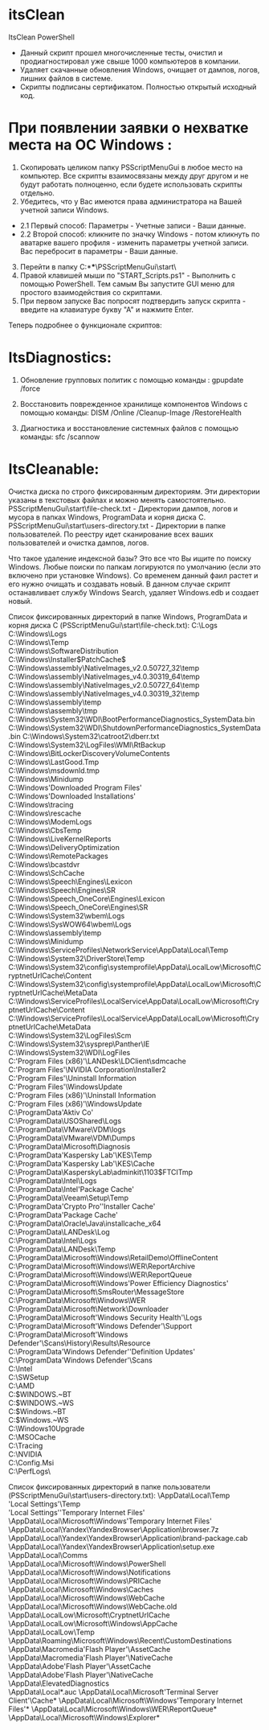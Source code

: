 # itsClean
ItsClean PowerShell
* Данный скрипт прошел многочисленные тесты, очистил и продиагностировал уже свыше 1000 компьютеров в компании.
* Удаляет скачанные обновления Windows, очищает от дампов, логов, лишних файлов в системе.
* Скрипты подписаны сертификатом. Полностью открытый исходный код.

# При появлении заявки о нехватке места на ОС Windows : 

1. Скопировать целиком папку PSScriptMenuGui в любое место на компьютер. Все скрипты взаимосвязаны между друг другом и не будут работать полноценно, если будете использовать скрипты отдельно.
2. Убедитесь, что у Вас имеются права администратора на Вашей учетной записи Windows.
* 2.1 Первый способ: Параметры - Учетные записи - Ваши данные.
* 2.2 Второй способ: кликните по значку Windows - потом кликнуть по аватарке вашего профиля - изменить параметры учетной записи. Вас перебросит в параметры - Ваши данные.
3. Перейти в папку C:\***\***\PSScriptMenuGui\start\
4. Правой клавишей мыши по "START_Scripts.ps1" - Выполнить с помощью PowerShell. 
Тем самым Вы запустите GUI меню для простого взаимодействия со скриптами.
5. При первом запуске Вас попросят подтвердить запуск скрипта - введите на клавиатуре букву "А" и нажмите Enter.

Теперь подробнее о функционале скриптов:

# ItsDiagnostics:

1. Обновление групповых политик с помощью команды : 
gpupdate /force 
 
2. Восстановить поврежденное хранилище компонентов Windows с помощью команды: 
DISM /Online /Cleanup-Image /RestoreHealth 
 
3. Диагностика и восстановление системных файлов с помощью команды: 
sfc /scannow 

# ItsCleanable:

Очистка диска по строго фиксированным директориям. Эти директории указаны в текстовых файлах и можно менять самостоятельно. 
PSScriptMenuGui\start\file-check.txt - Директории дампов, логов и мусора в папках Windows, ProgramData и корня диска С.
PSScriptMenuGui\start\users-directory.txt - Директории в папке пользователей. По реестру идет сканирование всех ваших пользователей и очистка дампов, логов.

Что такое удаление индексной базы?
Это все что Вы ищите по поиску Windows. Любые поиски по папкам логируются по умолчанию (если это включено при установке Windows). Со временем данный фаил растет и его нужно очищать и создавать новый. В данном случае скрипт останавливает службу Windows Search, удаляет Windows.edb и создает новый. 

Список фиксированных директорий в папке Windows, ProgramData и корня диска С (PSScriptMenuGui\start\file-check.txt):
C:\Logs\
C:\Windows\Logs\
C:\Windows\Temp\
C:\Windows\SoftwareDistribution\
C:\Windows\Installer\$PatchCache$\
C:\Windows\assembly\NativeImages_v2.0.50727_32\temp\
C:\Windows\assembly\NativeImages_v4.0.30319_64\temp\
C:\Windows\assembly\NativeImages_v2.0.50727_64\temp\
C:\Windows\assembly\NativeImages_v4.0.30319_32\temp\
C:\Windows\assembly\temp\
C:\Windows\assembly\tmp\
C:\Windows\System32\WDI\BootPerformanceDiagnostics_SystemData.bin
C:\Windows\System32\WDI\ShutdownPerformanceDiagnostics_SystemData.bin
C:\Windows\System32\catroot2\dberr.txt
C:\Windows\System32\LogFiles\WMI\RtBackup\
C:\Windows\BitLockerDiscoveryVolumeContents\
C:\Windows\LastGood.Tmp\
C:\Windows\msdownld.tmp\
C:\Windows\Minidump\
C:\Windows\'Downloaded Program Files'\
C:\Windows\'Downloaded Installations'\
C:\Windows\tracing\
C:\Windows\rescache\
C:\Windows\ModemLogs\
C:\Windows\CbsTemp\
C:\Windows\LiveKernelReports\
C:\Windows\DeliveryOptimization\
C:\Windows\RemotePackages\
C:\Windows\bcastdvr\
C:\Windows\SchCache\
C:\Windows\Speech\Engines\Lexicon\
C:\Windows\Speech\Engines\SR\
C:\Windows\Speech_OneCore\Engines\Lexicon\
C:\Windows\Speech_OneCore\Engines\SR\
C:\Windows\System32\wbem\Logs\
C:\Windows\SysWOW64\wbem\Logs\
C:\Windows\assembly\temp\
C:\Windows\Minidump\
C:\Windows\ServiceProfiles\NetworkService\AppData\Local\Temp\
C:\Windows\System32\DriverStore\Temp\
C:\Windows\System32\config\systemprofile\AppData\LocalLow\Microsoft\CryptnetUrlCache\Content\
C:\Windows\System32\config\systemprofile\AppData\LocalLow\Microsoft\CryptnetUrlCache\MetaData\
C:\Windows\ServiceProfiles\LocalService\AppData\LocalLow\Microsoft\CryptnetUrlCache\Content\
C:\Windows\ServiceProfiles\LocalService\AppData\LocalLow\Microsoft\CryptnetUrlCache\MetaData\
C:\Windows\System32\LogFiles\Scm\
C:\Windows\System32\sysprep\Panther\IE\
C:\Windows\System32\WDI\LogFiles\
C:\'Program Files (x86)'\LANDesk\LDClient\sdmcache\
C:\'Program Files'\NVIDIA Corporation\Installer2\
C:\'Program Files'\Uninstall Information\
C:\'Program Files'\WindowsUpdate\
C:\'Program Files (x86)'\Uninstall Information\
C:\'Program Files (x86)'\WindowsUpdate\
C:\ProgramData\'Aktiv Co'\
C:\ProgramData\USOShared\Logs\
C:\ProgramData\VMware\VDM\logs\
C:\ProgramData\VMware\VDM\Dumps\
C:\ProgramData\Microsoft\Diagnosis\
C:\ProgramData\'Kaspersky Lab'\KES\Temp\
C:\ProgramData\'Kaspersky Lab'\KES\Cache\
C:\ProgramData\KasperskyLab\adminkit\1103\$FTCITmp\
C:\ProgramData\Intel\Logs\
C:\ProgramData\Intel\'Package Cache'\
C:\ProgramData\Veeam\Setup\Temp\
C:\ProgramData\'Crypto Pro'\'Installer Cache'\
C:\ProgramData\'Package Cache'\
C:\ProgramData\Oracle\Java\installcache_x64\
C:\ProgramData\LANDesk\Log\
C:\ProgramData\Intel\Logs\
C:\ProgramData\LANDesk\Temp\
C:\ProgramData\Microsoft\Windows\RetailDemo\OfflineContent\
C:\ProgramData\Microsoft\Windows\WER\ReportArchive\
C:\ProgramData\Microsoft\Windows\WER\ReportQueue\
C:\ProgramData\Microsoft\Windows\'Power Efficiency Diagnostics'\
C:\ProgramData\Microsoft\SmsRouter\MessageStore\
C:\ProgramData\Microsoft\Windows\WER\
C:\ProgramData\Microsoft\Network\Downloader\
C:\ProgramData\Microsoft\'Windows Security Health'\Logs\
C:\ProgramData\Microsoft\'Windows Defender'\Support\
C:\ProgramData\Microsoft\'Windows Defender'\Scans\History\Results\Resource\
C:\ProgramData\'Windows Defender'\'Definition Updates'\
C:\ProgramData\'Windows Defender'\Scans\
C:\Intel\
C:\SWSetup\
C:\AMD\
C:\$WINDOWS.~BT\
C:\$WINDOWS.~WS\
C:\$Windows.~BT\
C:\$Windows.~WS\
C:\Windows10Upgrade\
C:\MSOCache\
C:\Tracing\
C:\NVIDIA\
C:\Config.Msi\
C:\PerfLogs\

Список фиксированных директорий в папке пользователи (PSScriptMenuGui\start\users-directory.txt):
\AppData\Local\Temp\
\'Local Settings'\Temp\
\'Local Settings'\'Temporary Internet Files'\
\AppData\Local\Microsoft\Windows\'Temporary Internet Files'\
\AppData\Local\Yandex\YandexBrowser\Application\browser.7z
\AppData\Local\Yandex\YandexBrowser\Application\brand-package.cab
\AppData\Local\Yandex\YandexBrowser\Application\setup.exe
\AppData\Local\Comms\
\AppData\Local\Microsoft\Windows\PowerShell\
\AppData\Local\Microsoft\Windows\Notifications\
\AppData\Local\Microsoft\Windows\PRICache\
\AppData\Local\Microsoft\Windows\Caches\
\AppData\Local\Microsoft\Windows\WebCache\
\AppData\Local\Microsoft\Windows\WebCache.old\
\AppData\LocalLow\Microsoft\CryptnetUrlCache\
\AppData\LocalLow\Microsoft\Windows\AppCache\
\AppData\LocalLow\Temp\
\AppData\Roaming\Microsoft\Windows\Recent\CustomDestinations\
\AppData\Macromedia\'Flash Player'\AssetCache\
\AppData\Macromedia\'Flash Player'\NativeCache\
\AppData\Adobe\'Flash Player'\AssetCache\
\AppData\Adobe\'Flash Player'\NativeCache\
\AppData\ElevatedDiagnostics\
\AppData\Local\*.auc
\AppData\Local\Microsoft\'Terminal Server Client'\Cache\*
\AppData\Local\Microsoft\Windows\'Temporary Internet Files'\*
\AppData\Local\Microsoft\Windows\WER\ReportQueue\*
\AppData\Local\Microsoft\Windows\Explorer\*
